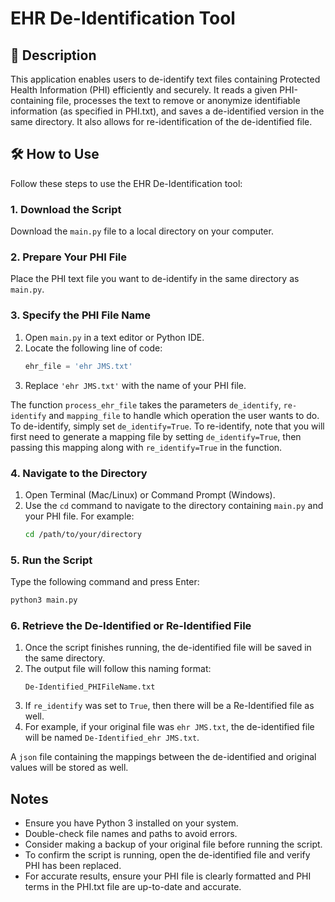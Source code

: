 # EHR De-Identification Tool

## 📌 Description
This application enables users to de-identify text files containing Protected Health Information (PHI) efficiently and securely. It reads a given PHI-containing file, processes the text to remove or anonymize identifiable information (as specified in PHI.txt), and saves a de-identified version in the same directory. It also allows for re-identification of the de-identified file.

## 🛠 How to Use

Follow these steps to use the EHR De-Identification tool:

### 1. Download the Script
Download the `main.py` file to a local directory on your computer.

### 2. Prepare Your PHI File
Place the PHI text file you want to de-identify in the same directory as `main.py`.

### 3. Specify the PHI File Name
1. Open `main.py` in a text editor or Python IDE.
2. Locate the following line of code:
   ```python
   ehr_file = 'ehr JMS.txt'
   ```
3. Replace `'ehr JMS.txt'` with the name of your PHI file.

The function `process_ehr_file` takes the parameters `de_identify`, `re-identify` and `mapping_file` to handle which operation the user wants to do. To de-identify, simply set `de_identify=True`. To re-identify, note that you will first need to generate a mapping file by setting `de_identify=True`, then passing this mapping along with `re_identify=True` in the function.

### 4. Navigate to the Directory
1. Open Terminal (Mac/Linux) or Command Prompt (Windows).
2. Use the `cd` command to navigate to the directory containing `main.py` and your PHI file. For example:
   ```sh
   cd /path/to/your/directory
   ```

### 5. Run the Script
Type the following command and press Enter:
```sh
python3 main.py
```

### 6. Retrieve the De-Identified or Re-Identified File
1. Once the script finishes running, the de-identified file will be saved in the same directory.
2. The output file will follow this naming format:
   ```
   De-Identified_PHIFileName.txt
   ```
3. If `re_identify` was set to `True`, then there will be a Re-Identified file as well.
4. For example, if your original file was `ehr JMS.txt`, the de-identified file will be named `De-Identified_ehr JMS.txt`.

A `json` file containing the mappings between the de-identified and original values will be stored as well.

## Notes
- Ensure you have Python 3 installed on your system.
- Double-check file names and paths to avoid errors.
- Consider making a backup of your original file before running the script.
- To confirm the script is running, open the de-identified file and verify PHI has been replaced. 
- For accurate results, ensure your PHI file is clearly formatted and PHI terms in the PHI.txt file are up-to-date and accurate. 
